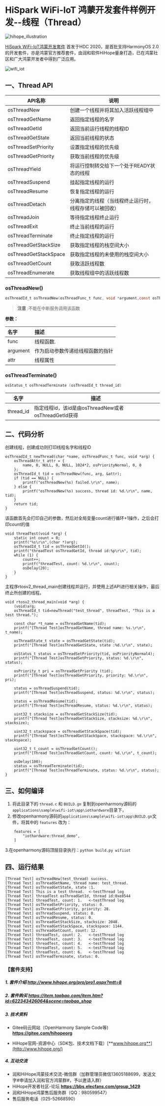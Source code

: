 # HiSpark WiFi-IoT 鸿蒙开发套件样例开发--线程（Thread）

![hihope_illustration](https://gitee.com/hihopeorg/hispark-hm-pegasus/raw/master/docs/figures/hihope_illustration.png)

[HiSpark WiFi-IoT鸿蒙开发套件](https://item.taobao.com/item.htm?spm=a1z10.1-c-s.w5003-23341819265.1.bf644a82Da9PZK&id=622343426064&scene=taobao_shop) 首发于HDC 2020，是首批支持HarmonyOS 2.0的开发套件，亦是鸿蒙官方推荐套件，由润和软件HiHope量身打造，已在鸿蒙社区和广大鸿蒙开发者中得到广泛应用。

![wifi_iot](https://gitee.com/hihopeorg/hispark-hm-pegasus/raw/master/docs/figures/wifi_iot.png)

## 一、Thread API

| API名称               | 说明                                                   |
| --------------------- | ------------------------------------------------------ |
| osThreadNew           | 创建一个线程并将其加入活跃线程组中                     |
| osThreadGetName       | 返回指定线程的名字                                     |
| osThreadGetId         | 返回当前运行线程的线程ID                               |
| osThreadGetState      | 返回当前线程的状态                                     |
| osThreadSetPriority   | 设置指定线程的优先级                                   |
| osThreadGetPriority   | 获取当前线程的优先级                                   |
| osThreadYield         | 将运行控制转交给下一个处于READY状态的线程              |
| osThreadSuspend       | 挂起指定线程的运行                                     |
| osThreadResume        | 恢复指定线程的运行                                     |
| osThreadDetach        | 分离指定的线程（当线程终止运行时，线程存储可以被回收） |
| osThreadJoin          | 等待指定线程终止运行                                   |
| osThreadExit          | 终止当前线程的运行                                     |
| osThreadTerminate     | 终止指定线程的运行                                     |
| osThreadGetStackSize  | 获取指定线程的栈空间大小                               |
| osThreadGetStackSpace | 获取指定线程的未使用的栈空间大小                       |
| osThreadGetCount      | 获取活跃线程数                                         |
| osThreadEnumerate     | 获取线程组中的活跃线程数                               |

### osThreadNew()

```c
osThreadId_t osThreadNew(osThreadFunc_t	func, void *argument,const osThreadAttr_t *attr )	
```

> **注意** :不能在中断服务调用该函数

**参数：**

| 名字     | 描述                             |
| :------- | :------------------------------- |
| func     | 线程函数.                        |
| argument | 作为启动参数传递给线程函数的指针 |
| attr     | 线程属性                         |

### osThreadTerminate()

```c
osStatus_t osThreadTerminate (osThreadId_t thread_id)
```

| 名字      | 描述                                                 |
| --------- | ---------------------------------------------------- |
| thread_id | 指定线程id，该id是由osThreadNew或者osThreadGetId获得 |

## 二、代码分析

创建线程，创建成功则打印线程名字和线程ID

```
osThreadId_t newThread(char *name, osThreadFunc_t func, void *arg) {
    osThreadAttr_t attr = {
        name, 0, NULL, 0, NULL, 1024*2, osPriorityNormal, 0, 0
    };
    osThreadId_t tid = osThreadNew(func, arg, &attr);
    if (tid == NULL) {
        printf("osThreadNew(%s) failed.\r\n", name);
    } else {
        printf("osThreadNew(%s) success, thread id: %d.\r\n", name, tid);
    }
    return tid;
}
```

该函数首先会打印自己的参数，然后对全局变量count进行循环+1操作，之后会打印count的值

```
void threadTest(void *arg) {
    static int count = 0;
    printf("%s\r\n",(char *)arg);
    osThreadId_t tid = osThreadGetId();
    printf("threadTest osThreadGetId, thread id:%p\r\n", tid);
    while (1) {
        count++;
        printf("threadTest, count: %d.\r\n", count);
        osDelay(20);
    }
}
```

主程序rtosv2_thread_main创建线程并运行，并使用上述API进行相关操作，最后终止所创建的线程。

```
void rtosv2_thread_main(void *arg) {
    (void)arg;
    osThreadId_t tid=newThread("test_thread", threadTest, "This is a test thread.");

    const char *t_name = osThreadGetName(tid);
    printf("[Thread Test]osThreadGetName, thread name: %s.\r\n", t_name);

    osThreadState_t state = osThreadGetState(tid);
    printf("[Thread Test]osThreadGetState, state :%d.\r\n", state);

    osStatus_t status = osThreadSetPriority(tid, osPriorityNormal4);
    printf("[Thread Test]osThreadSetPriority, status: %d.\r\n", status);

    osPriority_t pri = osThreadGetPriority (tid);   
    printf("[Thread Test]osThreadGetPriority, priority: %d.\r\n", pri);

    status = osThreadSuspend(tid);
    printf("[Thread Test]osThreadSuspend, status: %d.\r\n", status);  

    status = osThreadResume(tid);
    printf("[Thread Test]osThreadResume, status: %d.\r\n", status);

    uint32_t stacksize = osThreadGetStackSize(tid);
    printf("[Thread Test]osThreadGetStackSize, stacksize: %d.\r\n", stacksize);

    uint32_t stackspace = osThreadGetStackSpace(tid);
    printf("[Thread Test]osThreadGetStackSpace, stackspace: %d.\r\n", stackspace);

    uint32_t t_count = osThreadGetCount();
    printf("[Thread Test]osThreadGetCount, count: %d.\r\n", t_count);  

    osDelay(100);
    status = osThreadTerminate(tid);
    printf("[Thread Test]osThreadTerminate, status: %d.\r\n", status);
}
```

## 三、如何编译

1. 将此目录下的 `thread.c` 和 `BUILD.gn` 复制到openharmony源码的`applications\sample\wifi-iot\app\iothardware`目录下，
2. 修改openharmony源码的`applications\sample\wifi-iot\app\BUILD.gn`文件，将其中的 `features` 改为：

```
    features = [
        "iothardware:thread_demo",
    ]
```

   3.在openharmony源码顶层目录执行：`python build.py wifiiot`

## 四、运行结果

```
[Thread Test] osThreadNew(test_thread) success.
[Thread Test] osThreadGetName, thread name: test_thread.
[Thread Test] osThreadGetState, state :1.
[Thread Test] This is a test thread.  <-testThread log
[Thread Test] threadTest osThreadGetId, thread id:0xe8544
[Thread Test] threadTest, count: 1.   <-testThread log
[Thread Test] osThreadSetPriority, status: 0.
[Thread Test] osThreadGetPriority, priority: 28.
[Thread Test] osThreadSuspend, status: 0.
[Thread Test] osThreadResume, status: 0.
[Thread Test] osThreadGetStackSize, stacksize: 2048.
[Thread Test] osThreadGetStackSpace, stackspace: 1144.
[Thread Test] osThreadGetCount, count: 12.
[Thread Test] threadTest, count: 2.   <-testThread log
[Thread Test] threadTest, count: 3.   <-testThread log
[Thread Test] threadTest, count: 4.   <-testThread log
[Thread Test] threadTest, count: 5.   <-testThread log
[Thread Test] threadTest, count: 6.   <-testThread log
[Thread Test] osThreadTerminate, status: 0.
```

### 【套件支持】

##### 1. 套件介绍  http://www.hihope.org/pro/pro1.aspx?mtt=8

##### 2. 套件购买  https://item.taobao.com/item.htm?id=622343426064&scene=taobao_shop

##### 3. 技术资料

- Gitee码云网站（OpenHarmony Sample Code等) **https://gitee.com/hihopeorg**

- HiHope官网-资源中心（SDK包、技术文档下载）[**www.hihope.org**](http://www.hihope.org/)

##### 4. 互动交流

- 润和HiHope鸿蒙技术交流-微信群（加群管理员微信13605188699，发送文字#申请加入润和官方鸿蒙群#，予以邀请入群）
- HiHope开发者社区-论坛 **https://bbs.elecfans.com/group_1429**
- 润和HiHope鸿蒙售后服务群（QQ：980599547）
- 售后服务电话（025-52668590）

